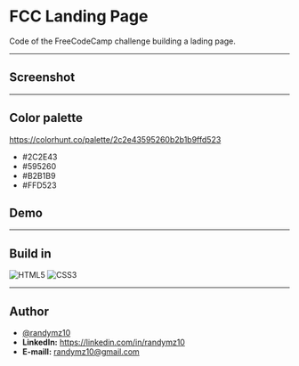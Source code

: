 # FCC Landing Page

Code of the FreeCodeCamp challenge building a lading page.

---

## Screenshot

---

## Color palette

https://colorhunt.co/palette/2c2e43595260b2b1b9ffd523

- #2C2E43
- #595260
- #B2B1B9
- #FFD523
## Demo

---

## Build in 
![HTML5](https://img.shields.io/badge/html5-%23E34F26.svg?style=for-the-badge&logo=html5&logoColor=white)
![CSS3](https://img.shields.io/badge/css3-%231572B6.svg?style=for-the-badge&logo=css3&logoColor=white)

---

## Author
- [@randymz10](https://github.com/randymz10)
- **LinkedIn:** https://linkedin.com/in/randymz10
- **E-maill:** randymz10@gmail.com
